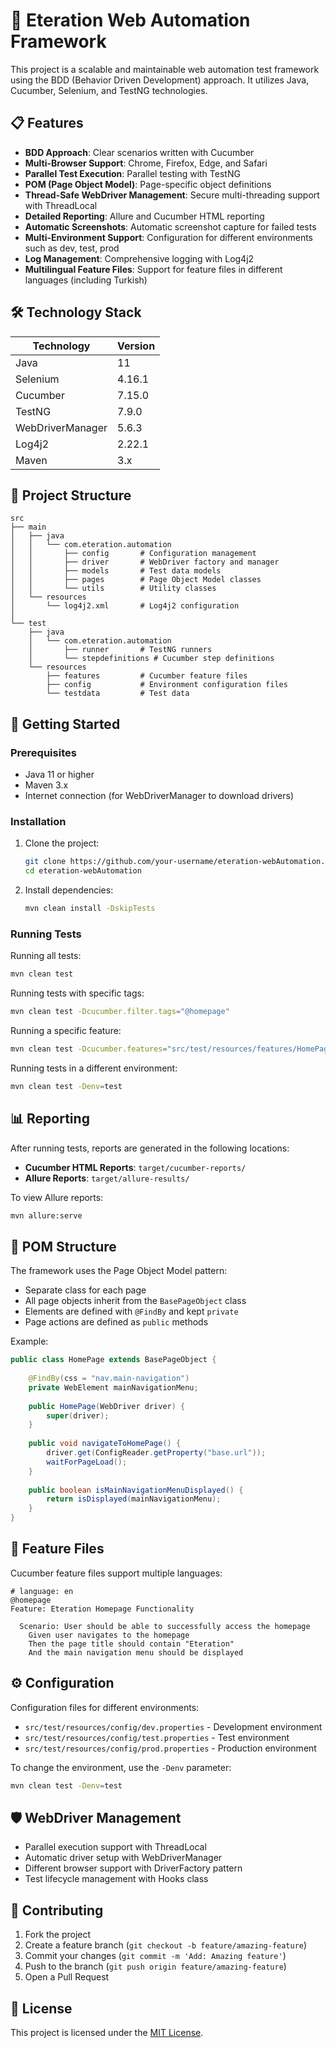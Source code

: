 # 🧪 Eteration Web Automation Framework

This project is a scalable and maintainable web automation test framework using the BDD (Behavior Driven Development) approach. It utilizes Java, Cucumber, Selenium, and TestNG technologies.

## 📋 Features

- **BDD Approach**: Clear scenarios written with Cucumber
- **Multi-Browser Support**: Chrome, Firefox, Edge, and Safari
- **Parallel Test Execution**: Parallel testing with TestNG
- **POM (Page Object Model)**: Page-specific object definitions
- **Thread-Safe WebDriver Management**: Secure multi-threading support with ThreadLocal<WebDriver>
- **Detailed Reporting**: Allure and Cucumber HTML reporting
- **Automatic Screenshots**: Automatic screenshot capture for failed tests
- **Multi-Environment Support**: Configuration for different environments such as dev, test, prod
- **Log Management**: Comprehensive logging with Log4j2
- **Multilingual Feature Files**: Support for feature files in different languages (including Turkish)

## 🛠️ Technology Stack

| Technology | Version |
|-----------|-------|
| Java | 11 |
| Selenium | 4.16.1 |
| Cucumber | 7.15.0 |
| TestNG | 7.9.0 |
| WebDriverManager | 5.6.3 |
| Log4j2 | 2.22.1 |
| Maven | 3.x |

## 📁 Project Structure

```
src
├── main
│   ├── java
│   │   └── com.eteration.automation
│   │       ├── config       # Configuration management
│   │       ├── driver       # WebDriver factory and manager
│   │       ├── models       # Test data models
│   │       ├── pages        # Page Object Model classes
│   │       └── utils        # Utility classes
│   └── resources
│       └── log4j2.xml       # Log4j2 configuration
│
└── test
    ├── java
    │   └── com.eteration.automation
    │       ├── runner       # TestNG runners
    │       └── stepdefinitions # Cucumber step definitions
    └── resources
        ├── features         # Cucumber feature files
        ├── config           # Environment configuration files
        └── testdata         # Test data
```

## 🚀 Getting Started

### Prerequisites

- Java 11 or higher
- Maven 3.x
- Internet connection (for WebDriverManager to download drivers)

### Installation

1. Clone the project:
   ```bash
   git clone https://github.com/your-username/eteration-webAutomation.git
   cd eteration-webAutomation
   ```

2. Install dependencies:
   ```bash
   mvn clean install -DskipTests
   ```

### Running Tests

Running all tests:
```bash
mvn clean test
```

Running tests with specific tags:
```bash
mvn clean test -Dcucumber.filter.tags="@homepage"
```

Running a specific feature:
```bash
mvn clean test -Dcucumber.features="src/test/resources/features/HomePage.feature"
```

Running tests in a different environment:
```bash
mvn clean test -Denv=test
```

## 📊 Reporting

After running tests, reports are generated in the following locations:

- **Cucumber HTML Reports**: `target/cucumber-reports/`
- **Allure Reports**: `target/allure-results/`

To view Allure reports:
```bash
mvn allure:serve
```

## 🧩 POM Structure

The framework uses the Page Object Model pattern:

- Separate class for each page
- All page objects inherit from the `BasePageObject` class
- Elements are defined with `@FindBy` and kept `private`
- Page actions are defined as `public` methods

Example:
```java
public class HomePage extends BasePageObject {
    
    @FindBy(css = "nav.main-navigation")
    private WebElement mainNavigationMenu;
    
    public HomePage(WebDriver driver) {
        super(driver);
    }
    
    public void navigateToHomePage() {
        driver.get(ConfigReader.getProperty("base.url"));
        waitForPageLoad();
    }
    
    public boolean isMainNavigationMenuDisplayed() {
        return isDisplayed(mainNavigationMenu);
    }
}
```

## 📝 Feature Files

Cucumber feature files support multiple languages:

```gherkin
# language: en
@homepage
Feature: Eteration Homepage Functionality
  
  Scenario: User should be able to successfully access the homepage
    Given user navigates to the homepage
    Then the page title should contain "Eteration"
    And the main navigation menu should be displayed
```

## ⚙️ Configuration

Configuration files for different environments:
- `src/test/resources/config/dev.properties` - Development environment
- `src/test/resources/config/test.properties` - Test environment
- `src/test/resources/config/prod.properties` - Production environment

To change the environment, use the `-Denv` parameter:
```bash
mvn clean test -Denv=test
```

## 🛡️ WebDriver Management

- Parallel execution support with ThreadLocal<WebDriver>
- Automatic driver setup with WebDriverManager
- Different browser support with DriverFactory pattern
- Test lifecycle management with Hooks class

## 🤝 Contributing

1. Fork the project
2. Create a feature branch (`git checkout -b feature/amazing-feature`)
3. Commit your changes (`git commit -m 'Add: Amazing feature'`)
4. Push to the branch (`git push origin feature/amazing-feature`)
5. Open a Pull Request

## 📄 License

This project is licensed under the [MIT License](LICENSE). 